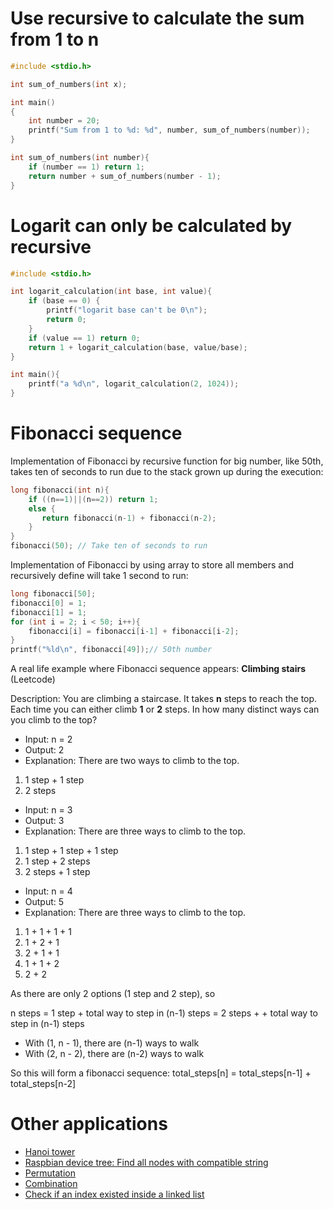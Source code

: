 # Use recursive to calculate the sum from 1 to n

```c
#include <stdio.h>

int sum_of_numbers(int x);

int main()
{  
	int number = 20;
	printf("Sum from 1 to %d: %d", number, sum_of_numbers(number));
}

int sum_of_numbers(int number){
	if (number == 1) return 1;
	return number + sum_of_numbers(number - 1);
}
```
# Logarit can only be calculated by recursive
```c
#include <stdio.h>

int logarit_calculation(int base, int value){
    if (base == 0) {
        printf("logarit base can't be 0\n");
        return 0;
    }
    if (value == 1) return 0;
    return 1 + logarit_calculation(base, value/base);
}

int main(){
    printf("a %d\n", logarit_calculation(2, 1024));
}
```
# Fibonacci sequence
Implementation of Fibonacci by recursive function for big number, like 50th, takes ten of seconds to run due to the stack grown up during the execution:
```c
long fibonacci(int n){ 
    if ((n==1)||(n==2)) return 1;
    else {
       return fibonacci(n-1) + fibonacci(n-2);
    }
}
fibonacci(50); // Take ten of seconds to run
```
Implementation of Fibonacci by using array to store all members and recursively define will take 1 second to run:
```c
long fibonacci[50];
fibonacci[0] = 1;
fibonacci[1] = 1;
for (int i = 2; i < 50; i++){
	fibonacci[i] = fibonacci[i-1] + fibonacci[i-2];
}
printf("%ld\n", fibonacci[49]);// 50th number
```
A real life example where Fibonacci sequence appears: **Climbing stairs** (Leetcode)

Description: You are climbing a staircase. It takes **n** steps to reach the top. Each time you can either climb **1** or **2** steps. In how many distinct ways can you climb to the top?

* Input: n = 2
* Output: 2
* Explanation: There are two ways to climb to the top.
1. 1 step + 1 step
2. 2 steps

* Input: n = 3
* Output: 3
* Explanation: There are three ways to climb to the top.
1. 1 step + 1 step + 1 step
2. 1 step + 2 steps
3. 2 steps + 1 step

* Input: n = 4
* Output: 5
* Explanation: There are three ways to climb to the top.
1. 1 + 1 + 1 + 1
2. 1 + 2 + 1
3. 2 + 1 + 1
4. 1 + 1 + 2
5. 2 + 2

As there are only 2 options (1 step and 2 step), so

n steps = 1 step + total way to step in (n-1) steps = 2 steps + + total way to step in (n-1) steps

* With (1, n - 1), there are (n-1) ways to walk
* With (2, n - 2), there are (n-2) ways to walk

So this will form a fibonacci sequence: total_steps[n] = total_steps[n-1] + total_steps[n-2]

# Other applications
* [Hanoi tower](Hanoi_tower.c)
* [Raspbian device tree: Find all nodes with compatible string](https://github.com/TranPhucVinh/Raspberry-Pi-C/blob/main/Kernel/Device%20tree/find_all_nodes_with_comp_str.c)
* [Permutation](Permutation.md)
* [Combination](Combination.md)
* [Check if an index existed inside a linked list](https://github.com/TranPhucVinh/C/blob/master/Data%20structure/Linked%20list/Singly%20linked%20list/Implementations.md#read-a-node-at-specific-index)
